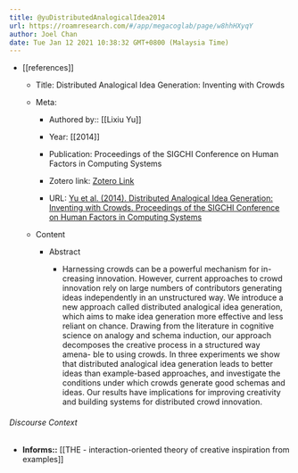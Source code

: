 ```yaml
---
title: @yuDistributedAnalogicalIdea2014
url: https://roamresearch.com/#/app/megacoglab/page/w8hhHXyqY
author: Joel Chan
date: Tue Jan 12 2021 10:38:32 GMT+0800 (Malaysia Time)
---
```


- [[references]]

    - Title: Distributed Analogical Idea Generation: Inventing with Crowds

    - Meta:

        - Authored by:: [[Lixiu Yu]]

        - Year: [[2014]]

        - Publication: Proceedings of the SIGCHI Conference on Human Factors in Computing Systems

        - Zotero link: [Zotero Link](zotero://select/items/1_ZAI7E52W)

        - URL: [Yu et al. (2014). Distributed Analogical Idea Generation: Inventing with Crowds. Proceedings of the SIGCHI Conference on Human Factors in Computing Systems](http://doi.acm.org/10.1145/2556288.2557371)

    - Content

        - Abstract

            - Harnessing crowds can be a powerful mechanism for in- creasing innovation. However, current approaches to crowd innovation rely on large numbers of contributors generating ideas independently in an unstructured way. We introduce a new approach called distributed analogical idea generation, which aims to make idea generation more effective and less reliant on chance. Drawing from the literature in cognitive science on analogy and schema induction, our approach decomposes the creative process in a structured way amena- ble to using crowds. In three experiments we show that distributed analogical idea generation leads to better ideas than example-based approaches, and investigate the conditions under which crowds generate good schemas and ideas. Our results have implications for improving creativity and building systems for distributed crowd innovation.

###### Discourse Context

- **Informs::** [[THE - interaction-oriented theory of creative inspiration from examples]]
